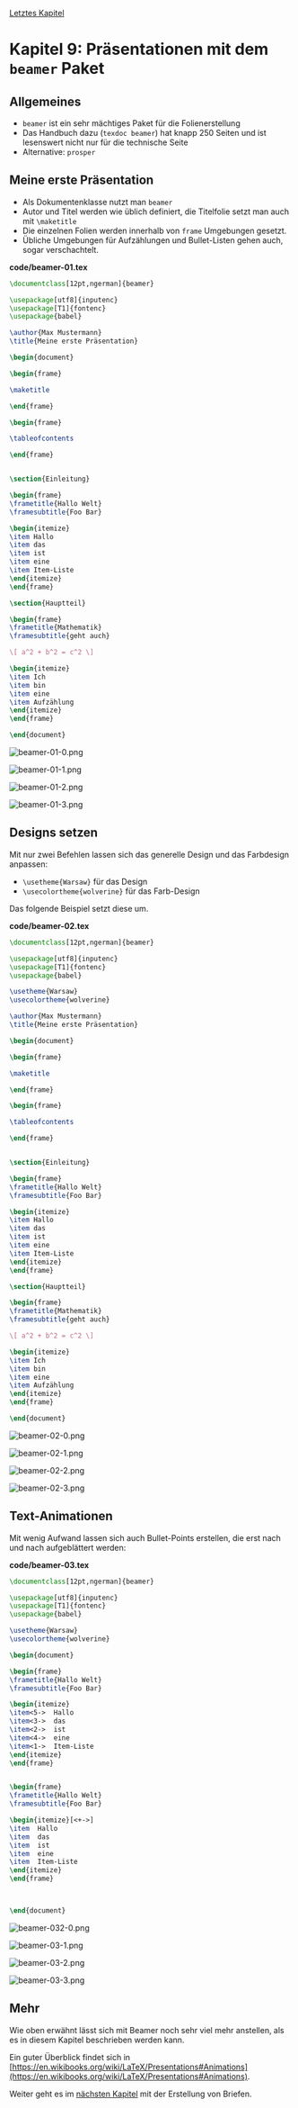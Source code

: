 [Letztes Kapitel](Kapitel8.md)

# Kapitel 9: Präsentationen mit dem ``beamer`` Paket

## Allgemeines

* ``beamer`` ist ein sehr mächtiges Paket für die Folienerstellung
* Das Handbuch dazu (``texdoc beamer``) hat knapp 250 Seiten und ist lesenswert nicht nur für die technische Seite
* Alternative: ``prosper``

## Meine erste Präsentation

* Als Dokumentenklasse nutzt man ``beamer``
* Autor und Titel werden wie üblich definiert, die Titelfolie setzt man auch mit ``\maketitle``
* Die einzelnen Folien werden innerhalb von ``frame`` Umgebungen gesetzt.
* Übliche Umgebungen für Aufzählungen und Bullet-Listen gehen auch, sogar verschachtelt.

**code/beamer-01.tex**

```latex
\documentclass[12pt,ngerman]{beamer}

\usepackage[utf8]{inputenc}
\usepackage[T1]{fontenc}
\usepackage{babel}

\author{Max Mustermann}
\title{Meine erste Präsentation}

\begin{document}

\begin{frame}

\maketitle

\end{frame}

\begin{frame}

\tableofcontents

\end{frame}


\section{Einleitung}

\begin{frame}
\frametitle{Hallo Welt}
\framesubtitle{Foo Bar}

\begin{itemize}
\item Hallo
\item das
\item ist 
\item eine 
\item Item-Liste
\end{itemize}
\end{frame}

\section{Hauptteil}

\begin{frame}
\frametitle{Mathematik}
\framesubtitle{geht auch}

\[ a^2 + b^2 = c^2 \]

\begin{itemize}
\item Ich
\item bin 
\item eine
\item Aufzählung
\end{itemize}
\end{frame}

\end{document}
```

![beamer-01-0.png](code/beamer-01-0.png)

![beamer-01-1.png](code/beamer-01-1.png)

![beamer-01-2.png](code/beamer-01-2.png)

![beamer-01-3.png](code/beamer-01-3.png)

## Designs setzen

Mit nur zwei Befehlen lassen sich das generelle Design und das Farbdesign anpassen:

* ``\usetheme{Warsaw}`` für das Design
* ``\usecolortheme{wolverine}`` für das Farb-Design

Das folgende Beispiel setzt diese um.

**code/beamer-02.tex**

```latex
\documentclass[12pt,ngerman]{beamer}

\usepackage[utf8]{inputenc}
\usepackage[T1]{fontenc}
\usepackage{babel}

\usetheme{Warsaw}
\usecolortheme{wolverine}

\author{Max Mustermann}
\title{Meine erste Präsentation}

\begin{document}

\begin{frame}

\maketitle

\end{frame}

\begin{frame}

\tableofcontents

\end{frame}


\section{Einleitung}

\begin{frame}
\frametitle{Hallo Welt}
\framesubtitle{Foo Bar}

\begin{itemize}
\item Hallo
\item das
\item ist 
\item eine 
\item Item-Liste
\end{itemize}
\end{frame}

\section{Hauptteil}

\begin{frame}
\frametitle{Mathematik}
\framesubtitle{geht auch}

\[ a^2 + b^2 = c^2 \]

\begin{itemize}
\item Ich
\item bin 
\item eine
\item Aufzählung
\end{itemize}
\end{frame}

\end{document}
```

![beamer-02-0.png](code/beamer-02-0.png)

![beamer-02-1.png](code/beamer-02-1.png)

![beamer-02-2.png](code/beamer-02-2.png)

![beamer-02-3.png](code/beamer-02-3.png)


## Text-Animationen

Mit wenig Aufwand lassen sich auch Bullet-Points erstellen, die erst nach und nach aufgeblättert werden:

**code/beamer-03.tex**

```latex
\documentclass[12pt,ngerman]{beamer}

\usepackage[utf8]{inputenc}
\usepackage[T1]{fontenc}
\usepackage{babel}

\usetheme{Warsaw}
\usecolortheme{wolverine}

\begin{document}

\begin{frame}
\frametitle{Hallo Welt}
\framesubtitle{Foo Bar}

\begin{itemize}
\item<5->  Hallo
\item<3->  das
\item<2->  ist 
\item<4->  eine 
\item<1->  Item-Liste
\end{itemize}
\end{frame}


\begin{frame}
\frametitle{Hallo Welt}
\framesubtitle{Foo Bar}

\begin{itemize}[<+->]
\item  Hallo
\item  das
\item  ist 
\item  eine 
\item  Item-Liste
\end{itemize}
\end{frame}



\end{document}
```

![beamer-032-0.png](code/beamer-03-0.png)

![beamer-03-1.png](code/beamer-03-1.png)

![beamer-03-2.png](code/beamer-03-2.png)

![beamer-03-3.png](code/beamer-03-3.png)


## Mehr

Wie oben erwähnt lässt sich mit Beamer noch sehr viel mehr anstellen, als es in diesem Kapitel beschrieben werden kann.

Ein guter Überblick findet sich in [https://en.wikibooks.org/wiki/LaTeX/Presentations#Animations](https://en.wikibooks.org/wiki/LaTeX/Presentations#Animations).




Weiter geht es im [nächsten Kapitel](Kapitel10.md) mit der Erstellung von Briefen.